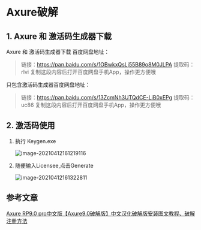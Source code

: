 # Axure破解

## 1. Axure 和 激活码生成器下载

Axure 和 激活码生成器下载 百度网盘地址：

>链接：https://pan.baidu.com/s/1OBwkxQsLj55B89o8M0JLPA 
>提取码：rlvi 
>复制这段内容后打开百度网盘手机App，操作更方便哦

只包含激活码生成器百度网盘地址：

> 链接：https://pan.baidu.com/s/13ZcmNh3UTQdCE-LiB0xEPg 
> 提取码：uc86 
> 复制这段内容后打开百度网盘手机App，操作更方便哦

## 2. 激活码使用

1. 执行 Keygen.exe

   ![image-20210412161219116](https://gitee.com/zszdevelop/blogimage/raw/master/img/image-20210412161219116.png)

2. 随便输入Licensee,点击Generate

   ![image-20210412161322811](https://gitee.com/zszdevelop/blogimage/raw/master/img/image-20210412161322811.png)

## 参考文章

[Axure RP9.0 pro中文版【Axure9.0破解版】中文汉化破解版安装图文教程、破解注册方法](https://www.yutu.cn/softhtml/softsetup_2372.html)